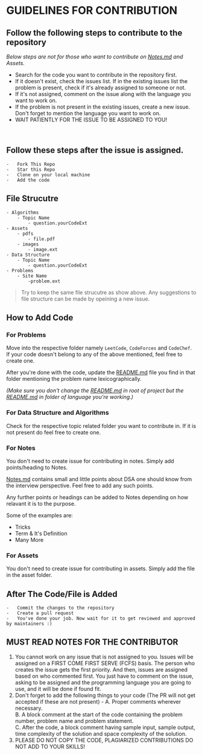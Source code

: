 # GUIDELINES FOR CONTRIBUTION

## Follow the following steps to contribute to the repository

*Below steps are not for those who want to contribute on [Notes.md](https://github.com/himakhaitan/CP-Directory/blob/main/Notes.md) and Assets.*

- Search for the code you want to contribute in the repository first.
- If it doesn't exist, check the issues list. If in the existing issues list the problem is present, check if it's already assigned to someone or not.
- If it's not assigned, comment on the issue along with the language you want to work on.
- If the problem is not present in the existing issues, create a new issue. Don't forget to mention the language you want to work on.
- WAIT PATIENTLY FOR THE ISSUE TO BE ASSIGNED TO YOU!

<br>

## Follow these steps after the issue is assigned.

```
-   Fork This Repo
-   Star this Repo
-   Clone on your local machine
-   Add the code
```

## File Strucutre

```
- Algorithms
    - Topic Name
        - question.yourCodeExt
- Assets
    - pdfs
        - file.pdf
    - images
        - image.ext
- Data Structure
    - Topic Name
        - question.yourCodeExt
- Problems
    - Site Name
        -problem.ext
```

> Try to keep the same file strucutre as show above. Any suggestions to file structure can be made by opeining a new issue.

## How to Add Code

### For Problems

Move into the respective folder namely `LeetCode`, `CodeForces` and `CodeChef`. If your code doesn't belong to any of the above mentioned, feel free to create one.

After you're done with the code, update the [README.md](https://github.com/himakhaitan/CP-Directory) file you find in that folder mentioning the problem name lexicographically.

*(Make sure you don't change the [README.md](https://github.com/himakhaitan/CP-Directory) in root of project but the [README.md](https://github.com/himakhaitan/CP-Directory) in folder of language you're working.)*

### For Data Structure and Algorithms

Check for the respective topic related folder you want to contribute in. If it is not present do feel free to create one.

### For Notes

You don't need to create issue for contributing in notes. Simply add points/heading to Notes.

[Notes.md](https://github.com/himakhaitan/CP-Directory/blob/main/Notes.md) contains small and little points about DSA one should know from the interview perspective. Feel free to add any such points.

Any further points or headings can be added to Notes depending on how relavant it is to the purpose.

Some of the examples are:

- Tricks
- Term & It's Definition
- Many More

### For Assets

You don't need to create issue for contributing in assets. Simply add the file in the asset folder.

## After The Code/File is Added

```
-   Commit the changes to the repository
-   Create a pull request
-   You've done your job. Now wait for it to get reviewed and approved by maintainers :)
```

## MUST READ NOTES FOR THE CONTRIBUTOR
1. You cannot work on any issue that is not assigned to you. Issues will be assigned on a FIRST COME FIRST SERVE (FCFS) basis. The person who creates the issue gets the first priority. And then, issues are assigned based on who commented first. You just have to comment on the issue, asking to be assigned and the programming language you are going to use, and it will be done if found fit.
2. Don't forget to add the following things to your code (The PR will not get accepted if these are not present) -
    A. Proper comments wherever necessary.<br>
    B. A block comment at the start of the code containing the problem number, problem name and problem statement.<br>
    C. After the code, a block comment having sample input, sample output, time complexity of the solution and space complexity of the solution.<br>
3. PLEASE DO NOT COPY THE CODE, PLAGIARIZED CONTRIBUTIONS DO NOT ADD TO YOUR SKILLS!

<br>